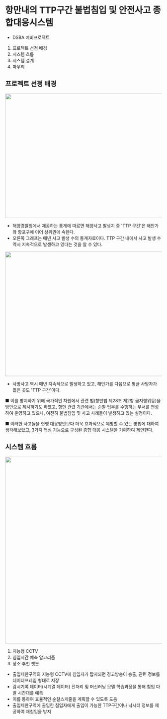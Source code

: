  # 항만내의 TTP구간 불법침입 및 안전사고 종합대응시스템   
    
 - DSBA 예비프로젝트
 1. 프로젝트 선정 배경
 2. 시스템 흐름
 3. 시스템 설계
 4. 마무리

 ## 프로젝트 선정 배경
<img src="https://github.com/jong4499/DSBA_pre_PJT/assets/141287150/9eed864a-4797-4e0e-8edd-ba578fbf92a6" width=700 height = 400/>   

- 해양경찰청에서 제공하는 통계에 따르면 해양사고 발생지 중 'TTP 구간'은 해안가와 항포구에 이어 상위권에 속한다.
- 오른쪽 그래프는 매년 사고 발생 수의 통계자료이다. TTP 구간 내에서 사고 발생 수 역시 지속적으로 발생하고 있다는 것을 알 수 있다.
   
<img src = "https://github.com/jong4499/DSBA_pre_PJT/assets/141287150/d006c7f1-e77d-438a-befb-0d228165c212" width = 700 height = 400/>   

- 사망사고 역시 매년 지속적으로 발생하고 있고, 해안가를 다음으로 평균 사망자가 많은 곳도 'TTP 구간'이다.
   
■ 이를 방지하기 위해 국가적인 차원에서 관련 법(항만법 제28조 제2항 금지행위등)을 방안으로 제시하기도 하였고, 항만 관련 기관에서는 순찰 업무를 수행하는 부서를 편성하여 운영하고 있으나, 여전히 불법침입 및 사고 사례들이 발생하고 있는 실정이다.
   
■ 이러한 사고들을 현행 대응방안보다 더욱 효과적으로 예방할 수 있는 방법에 대하여 생각해보았고, 3가지 핵심 기능으로 구성된 종합 대응 시스템을 기획하여 제안한다.
   
 ## 시스템 흐름
 <img src = "https://github.com/jong4499/DSBA_pre_PJT/assets/141287150/8f1ba3d7-2218-40b6-bfe2-b9c5a66005e9" width = 700 height=600/>   
 
1) 지능형 CCTV
2) 침입시간 예측 알고리즘
3) 장소 추천 챗봇   
- 출입제한구역의 지능형 CCTV에 침입자가 탑지되면 경고방송이 송출, 관련 정보를 데이터프레임 형태로 저장
- 감시기록 데이터(시계열 데이터) 전처리 및 머신러닝 모델 학습과정을 통해 침입 다발 시간대를 예측
- 이를 통하여 효율적인 순찰스케줄을 계획할 수 있도록 도움
- 출입제한구역에 출입한 침입자에게 출입이 가능한 TTP구간이나 낚시터 정보를 제공하여 재침입을 방지
